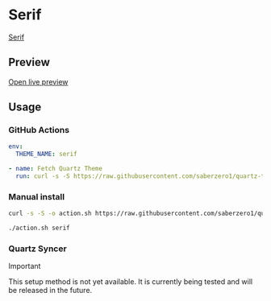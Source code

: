 # Serif

[Serif](https://github.com/GodlyMan-bit)

## Preview

[Open live preview](https://quartz-themes.github.io/serif/)

## Usage

### GitHub Actions

```yaml
env:
  THEME_NAME: serif
```

```yaml
- name: Fetch Quartz Theme
  run: curl -s -S https://raw.githubusercontent.com/saberzero1/quartz-themes/master/action.sh | bash -s -- $THEME_NAME
```

### Manual install

```bash
curl -s -S -o action.sh https://raw.githubusercontent.com/saberzero1/quartz-themes/master/action.sh

./action.sh serif
```

### Quartz Syncer

> [!IMPORTANT]
> This setup method is not yet available. It is currently being tested and will be released in the future.
